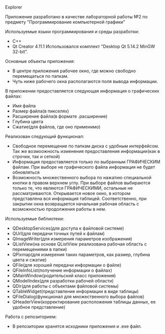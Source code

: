 Explorer

Приложение разработано в качестве лабораторной работы №2 по предмету "Программирование компьютерной графики"

Используемые языки программирования и среды разработки:
- C++
- Qt Creator 4.11.1 Использовался комплект "Desktop Qt 5.14.2 MinGW 32-bit".

Основные объекты приложения:
- В центре приложения рабочее окно, где можно свободно перемещаться по папкам.
- Чуть ниже рабочего окна располагаются поля вывода информации.

В приложении предоставляется следующая информация о графических файлах:
- Имя файла
- Размер файла(в пикселях)
- Расширение файла(в формате .расширение)
- Глубина цвета
- Сжатие(для файлов, где оно применимо)

Реализован следующий функционал:
- Свободное перемещение по папкам диска с удобным интерфейсом. Так же возмоожность изменения предоставления информации(как в строчки, так и сеткой)
- Информация предоставляется только по выбранным ГРАФИЧЕСКИМ файлам. При выборе не графического файла информация не будет обновляться
- Возможность множественного выбора по нажатию специальной кнопки в правом верхнем углу. При выборе файлов выбираются только те, что являются ГРАФИЧЕСКИМИ, остальные не рассматриваются. Открывается новое окно, в котором представлена вся информация таблицей. Соответственно, при закрытии окна возвращается начальная рабочая область с возможностью продолжения работы в нем.

Используемые библиотеки:
- QDesktopServices(для доступа к файловой системе)
- QUrl(для передачи точных путей к файлам)
- QImageWriter(для измерения параметров изображения)
- QListView(на основе QListView реализована рабочая область с перемещениями в папки)
- QPixmap(для измерения таких параметров, как размер, глубина цвета и сжатие)
- QFile(для хорошей передачи информации о файле)
- QFileInfoList(получение информации о файлах)
- QMainWindow(родительский класс приложения)
- QModelIndex(для разработки рабочей области)
- QDir(для работы с объектами файловой системы)
- QTableWidget(представление информации в виде таблицы)
- QFileDialog(функционал для множественного выбора файлов)
- QHeaderView(корректирование расположения таблицы данных, ее удобное представление)

Работа с репозиторием:
- В репозитории хранятся исходники приложения и .exe файл.
